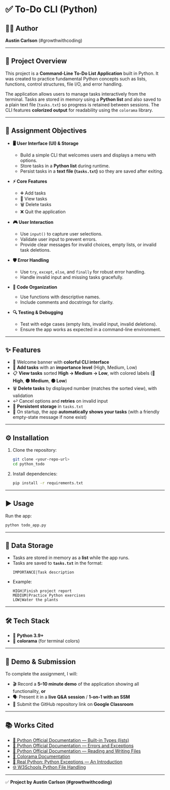 
# ✅ To-Do CLI (Python)

## 👨‍💻 Author  
**Austin Carlson** (#growthwithcoding)

---

## 📖 Project Overview
This project is a **Command-Line To-Do List Application** built in Python. It was created to practice fundamental Python concepts such as lists, functions, control structures, file I/O, and error handling.

The application allows users to manage tasks interactively from the terminal. Tasks are stored in memory using a **Python list** and also saved to a plain text file (`tasks.txt`) so progress is retained between sessions. The CLI features **colorized output** for readability using the `colorama` library.

---

## 🎯 Assignment Objectives

- **🖥️ User Interface (UI) & Storage**
  - Build a simple CLI that welcomes users and displays a menu with options.
  - Store tasks in a **Python list** during runtime.
  - Persist tasks in a **text file (`tasks.txt`)** so they are saved after exiting.

- **⚡ Core Features**
  - ➕ Add tasks  
  - 👀 View tasks  
  - 🗑️ Delete tasks  
  - ❌ Quit the application  

- **🎮 User Interaction**
  - Use `input()` to capture user selections.
  - Validate user input to prevent errors.
  - Provide clear messages for invalid choices, empty lists, or invalid task deletions.

- **🛡️ Error Handling**
  - Use `try`, `except`, `else`, and `finally` for robust error handling.
  - Handle invalid input and missing tasks gracefully.

- **📂 Code Organization**
  - Use functions with descriptive names.
  - Include comments and docstrings for clarity.

- **🔍 Testing & Debugging**
  - Test with edge cases (empty lists, invalid input, invalid deletions).
  - Ensure the app works as expected in a command-line environment.

---

## ✨ Features

- 🎉 Welcome banner with **colorful CLI interface**
- 📝 **Add tasks** with an **importance level** (High, Medium, Low)
- 📋 **View tasks** sorted **High → Medium → Low**, with colored labels (**🔴 High**, **🟡 Medium**, **🟢 Low**)
- 🗑️ **Delete tasks** by displayed number (matches the sorted view), with validation
- ↩️ Cancel options and **retries** on invalid input
- 💾 **Persistent storage** in `tasks.txt`
- 🚀 On startup, the app **automatically shows your tasks** (with a friendly empty-state message if none exist)

---

## ⚙️ Installation

1. Clone the repository:
   ```bash
   git clone <your-repo-url>
   cd python_todo
   ```

2. Install dependencies:
   ```bash
   pip install -r requirements.txt
   ```

---

## ▶️ Usage

Run the app:
```bash
python todo_app.py
```

---

## 💾 Data Storage

- Tasks are stored in memory as a **list** while the app runs.
- Tasks are saved to **`tasks.txt`** in the format:
  ```
  IMPORTANCE|Task description
  ```
- Example:
  ```
  HIGH|Finish project report
  MEDIUM|Practice Python exercises
  LOW|Water the plants
  ```

---

## 🛠️ Tech Stack

- 🐍 **Python 3.9+**
- 🎨 **colorama** (for terminal colors)

---

## 🎥 Demo & Submission

To complete the assignment, I will:
- 🎬 Record a **5–10 minute demo** of the application showing all functionality, **or**
- 🗣️ Present it in a **live Q&A session** / **1-on-1 with an SSM**
- 🔗 Submit the GitHub repository link on **Google Classroom**

---

## 📚 Works Cited

- [📖 Python Official Documentation — Built-in Types (lists)](https://docs.python.org/3/library/stdtypes.html#list)  
- [🐍 Python Official Documentation — Errors and Exceptions](https://docs.python.org/3/tutorial/errors.html)  
- [📝 Python Official Documentation — Reading and Writing Files](https://docs.python.org/3/tutorial/inputoutput.html#reading-and-writing-files)  
- [🎨 Colorama Documentation](https://pypi.org/project/colorama/)  
- [📰 Real Python: Python Exceptions — An Introduction](https://realpython.com/python-exceptions/)  
- [🌐 W3Schools Python File Handling](https://www.w3schools.com/python/python_file_handling.asp)

---

✅ **Project by Austin Carlson (#growthwithcoding)**
